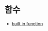 # 함수
 * [built in function](http://www.tutorialized.com/view/tutorial/PHP-Built-in-Function-you-should-know/71881)
